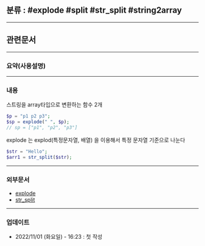 ## 분류 : #explode #split #str_split #string2array


---
## 관련문서

----
### 요약(사용설명)

---
### 내용
스트링을 array타입으로 변환하는 함수 2개
```php
$p = "p1 p2 p3";
$sp = explode(" ", $p);
// sp = ["p1", "p2", "p3"]
```
explode 는
explod(특정문자열, 배열)
을 이용해서 특정 문자열 기준으로 나눈다

```php
$str = "Hello";
$arr1 = str_split($str);
```


----
### 외부문서
- [explode](https://www.php.net/manual/en/function.explode.php)
- [str_split](https://www.php.net/manual/en/function.str-split.php)

----
### 업데이트
-  2022/11/01 (화요일) - 16:23 : 첫 작성
